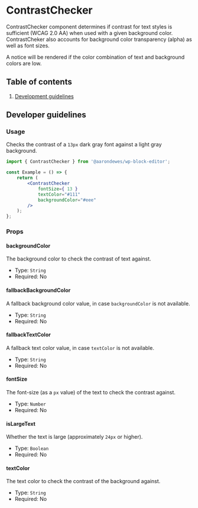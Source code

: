 # ContrastChecker

ContrastChecker component determines if contrast for text styles is sufficient (WCAG 2.0 AA) when used with a given background color. ContrastCheker also accounts for background color transparency (alpha) as well as font sizes.

A notice will be rendered if the color combination of text and background colors are low.

## Table of contents

1. [Development guidelines](#development-guidelines)

## Developer guidelines

### Usage

Checks the contrast of a `13px` dark gray font against a light gray background.

```jsx
import { ContrastChecker } from '@aarondewes/wp-block-editor';

const Example = () => {
	return (
		<ContrastChecker
			fontSize={ 13 }
			textColor="#111"
			backgroundColor="#eee"
		/>
	);
};
```

### Props

#### backgroundColor

The background color to check the contrast of text against.

-   Type: `String`
-   Required: No

#### fallbackBackgroundColor

A fallback background color value, in case `backgroundColor` is not available.

-   Type: `String`
-   Required: No

#### fallbackTextColor

A fallback text color value, in case `textColor` is not available.

-   Type: `String`
-   Required: No

#### fontSize

The font-size (as a `px` value) of the text to check the contrast against.

-   Type: `Number`
-   Required: No

#### isLargeText

Whether the text is large (approximately `24px` or higher).

-   Type: `Boolean`
-   Required: No

#### textColor

The text color to check the contrast of the background against.

-   Type: `String`
-   Required: No
